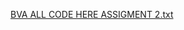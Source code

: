 [BVA ALL CODE HERE ASSIGMENT 2.txt](https://github.com/user-attachments/files/17036783/BVA.ALL.CODE.HERE.ASSIGMENT.2.txt)

